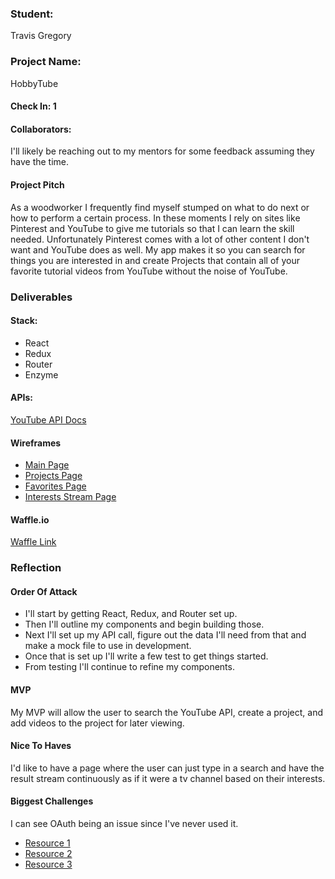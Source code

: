 ### Student:

Travis Gregory

### Project Name:  

HobbyTube

#### Check In: 1  

#### Collaborators:  

I'll likely be reaching out to my mentors for some feedback assuming they have the time.

#### Project Pitch  

As a woodworker I frequently find myself stumped on what to do next or how to perform a certain process. In these moments I rely on sites like Pinterest and YouTube to give me tutorials so that I can learn the skill needed. Unfortunately Pinterest comes with a lot of other content I don't want and YouTube does as well. My app makes it so you can search for things you are interested in and create Projects that contain all of your favorite tutorial videos from YouTube without the noise of YouTube.

### Deliverables  

#### Stack:

- React
- Redux
- Router
- Enzyme

#### APIs:  

[YouTube API Docs](https://developers.google.com/youtube/v3/)

#### Wireframes  

- [Main Page](http://framebox.org/ABwFg-TCYPbL)
- [Projects Page](http://framebox.org/ABwGj-DSCYyz)
- [Favorites Page](http://framebox.org/ABwHk-RjxwKg)
- [Interests Stream Page](http://framebox.org/ABwHo-wEECiB)


#### Waffle.io
[Waffle Link](https://waffle.io/tlgreg86/HobbyTube)  

### Reflection  

#### Order Of Attack  

- I'll start by getting React, Redux, and Router set up.
- Then I'll outline my components and begin building those.
- Next I'll set up my API call, figure out the data I'll need from that and make a mock file to use in development.
- Once that is set up I'll write a few test to get things started.
- From testing I'll continue to refine my components.

#### MVP

My MVP will allow the user to search the YouTube API, create a project, and add videos to the project for later viewing.

#### Nice To Haves   

I'd like to have a page where the user can just type in a search and have the result stream continuously as if it were a tv channel based on their interests.

#### Biggest Challenges  
I can see OAuth being an issue since I've never used it.

- [Resource 1](https://developers.google.com/identity/protocols/OAuth2?csw=1)
- [Resource 2](https://oauth.net/2/)
- [Resource 3](https://www.digitalocean.com/community/tutorials/an-introduction-to-oauth-2)
